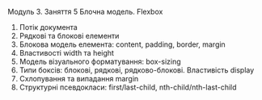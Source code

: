 Модуль 3. Заняття 5
Блочна модель. Flexbox

1. Потік документа
2. Рядкові та блокові елементи
3. Блокова модель елемента: content, padding, border, margin
4. Властивості width та height
5. Модель візуального форматування: box-sizing
6. Типи боксів: блокові, рядкові, рядково-блокові. Властивість display
7. Схлопування та випадання margin
8. Структурні псевдокласи: first/last-сhild, nth-child/nth-last-child